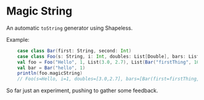 Magic String
=====

An automatic `toString` generator using Shapeless.

Example:

```scala
    case class Bar(first: String, second: Int)
    case class Foo(s: String, i: Int, doubles: List[Double], bars: List[Bar])
    val foo = Foo("Hello", 1, List(3.0, 2.7), List(Bar("firstThing", 100), Bar("second", 200)))
    val bar = Bar("hello", 1)
    println(foo.magicString)
    // Foo(s=Hello, i=1, doubles=[3.0,2.7], bars=[Bar(first=firstThing, second=100),Bar(first=second, second=200)])
```

So far just an experiment, pushing to gather some feedback.
